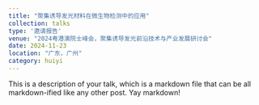 ```yaml
---
title: "聚集诱导发光材料在微生物检测中的应用"
collection: talks
type: '邀请报告'
venue: "2024粤港澳院士峰会，聚集诱导发光前沿技术与产业发展研讨会"
date: 2024-11-23
location: "广东，广州"
category: huiyi
---
```


This is a description of your talk, which is a markdown file that can be all markdown-ified like any other post. Yay markdown!
